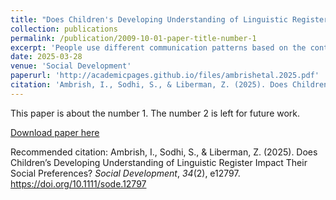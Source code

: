 ```yaml
---
title: "Does Children's Developing Understanding of Linguistic Register Impact Their Social Preferences?"
collection: publications
permalink: /publication/2009-10-01-paper-title-number-1
excerpt: 'People use different communication patterns based on the context and who they are addressing. These differences, known as linguistic register, are the focus of our work here, where we examine how children identify registers and how their understanding influences which types of speakers they prefer.'
date: 2025-03-28
venue: 'Social Development'
paperurl: 'http://academicpages.github.io/files/ambrishetal.2025.pdf'
citation: 'Ambrish, I., Sodhi, S., & Liberman, Z. (2025). Does Children’s Developing Understanding of Linguistic Register Impact Their Social Preferences? <i>Social Development</i>, <i>34</i>(2), e12797. https://doi.org/10.1111/sode.12797'
---
```

This paper is about the number 1. The number 2 is left for future work.

[Download paper here](http://academicpages.github.io/files/ambrishetal.2025.pdf)

Recommended citation: Ambrish, I., Sodhi, S., & Liberman, Z. (2025). Does Children’s Developing Understanding of Linguistic Register Impact Their Social Preferences? <i>Social Development</i>, <i>34</i>(2), e12797. https://doi.org/10.1111/sode.12797

